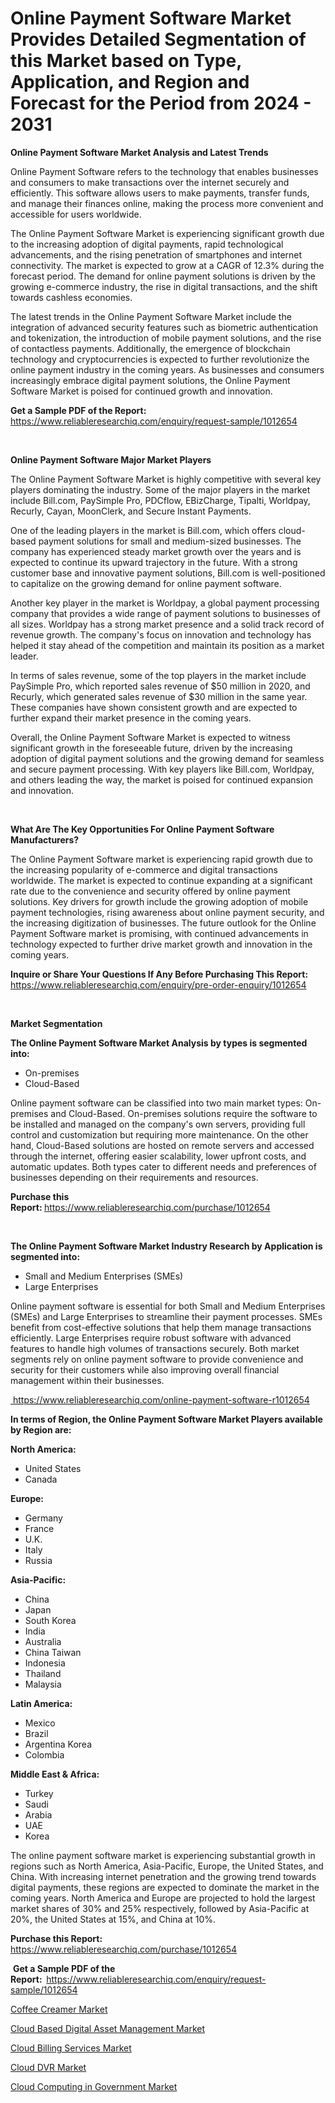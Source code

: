 <p><h1>Online Payment Software Market Provides Detailed Segmentation of this Market based on Type, Application, and Region and Forecast for the Period from 2024 - 2031</h1></p><p><strong>Online Payment Software Market Analysis and Latest Trends</strong></p>
<p><p>Online Payment Software refers to the technology that enables businesses and consumers to make transactions over the internet securely and efficiently. This software allows users to make payments, transfer funds, and manage their finances online, making the process more convenient and accessible for users worldwide.</p><p>The Online Payment Software Market is experiencing significant growth due to the increasing adoption of digital payments, rapid technological advancements, and the rising penetration of smartphones and internet connectivity. The market is expected to grow at a CAGR of 12.3% during the forecast period. The demand for online payment solutions is driven by the growing e-commerce industry, the rise in digital transactions, and the shift towards cashless economies.</p><p>The latest trends in the Online Payment Software Market include the integration of advanced security features such as biometric authentication and tokenization, the introduction of mobile payment solutions, and the rise of contactless payments. Additionally, the emergence of blockchain technology and cryptocurrencies is expected to further revolutionize the online payment industry in the coming years. As businesses and consumers increasingly embrace digital payment solutions, the Online Payment Software Market is poised for continued growth and innovation.</p></p>
<p><strong>Get a Sample PDF of the Report:&nbsp;</strong> <a href="https://www.reliableresearchiq.com/enquiry/request-sample/1012654">https://www.reliableresearchiq.com/enquiry/request-sample/1012654</a></p>
<p>&nbsp;</p>
<p><strong>Online Payment Software Major Market Players</strong></p>
<p><p>The Online Payment Software Market is highly competitive with several key players dominating the industry. Some of the major players in the market include Bill.com, PaySimple Pro, PDCflow, EBizCharge, Tipalti, Worldpay, Recurly, Cayan, MoonClerk, and Secure Instant Payments.</p><p>One of the leading players in the market is Bill.com, which offers cloud-based payment solutions for small and medium-sized businesses. The company has experienced steady market growth over the years and is expected to continue its upward trajectory in the future. With a strong customer base and innovative payment solutions, Bill.com is well-positioned to capitalize on the growing demand for online payment software.</p><p>Another key player in the market is Worldpay, a global payment processing company that provides a wide range of payment solutions to businesses of all sizes. Worldpay has a strong market presence and a solid track record of revenue growth. The company's focus on innovation and technology has helped it stay ahead of the competition and maintain its position as a market leader.</p><p>In terms of sales revenue, some of the top players in the market include PaySimple Pro, which reported sales revenue of $50 million in 2020, and Recurly, which generated sales revenue of $30 million in the same year. These companies have shown consistent growth and are expected to further expand their market presence in the coming years.</p><p>Overall, the Online Payment Software Market is expected to witness significant growth in the foreseeable future, driven by the increasing adoption of digital payment solutions and the growing demand for seamless and secure payment processing. With key players like Bill.com, Worldpay, and others leading the way, the market is poised for continued expansion and innovation.</p></p>
<p>&nbsp;</p>
<p><strong>What Are The Key Opportunities For Online Payment Software Manufacturers?</strong></p>
<p><p>The Online Payment Software market is experiencing rapid growth due to the increasing popularity of e-commerce and digital transactions worldwide. The market is expected to continue expanding at a significant rate due to the convenience and security offered by online payment solutions. Key drivers for growth include the growing adoption of mobile payment technologies, rising awareness about online payment security, and the increasing digitization of businesses. The future outlook for the Online Payment Software market is promising, with continued advancements in technology expected to further drive market growth and innovation in the coming years.</p></p>
<p><strong>Inquire or Share Your Questions If Any Before Purchasing This Report:</strong> <a href="https://www.reliableresearchiq.com/enquiry/pre-order-enquiry/1012654">https://www.reliableresearchiq.com/enquiry/pre-order-enquiry/1012654</a></p>
<p>&nbsp;</p>
<p><strong>Market Segmentation</strong></p>
<p><strong>The Online Payment Software Market Analysis by types is segmented into:</strong></p>
<p><ul><li>On-premises</li><li>Cloud-Based</li></ul></p>
<p><p>Online payment software can be classified into two main market types: On-premises and Cloud-Based. On-premises solutions require the software to be installed and managed on the company's own servers, providing full control and customization but requiring more maintenance. On the other hand, Cloud-Based solutions are hosted on remote servers and accessed through the internet, offering easier scalability, lower upfront costs, and automatic updates. Both types cater to different needs and preferences of businesses depending on their requirements and resources.</p></p>
<p><strong>Purchase this Report:&nbsp;</strong><a href="https://www.reliableresearchiq.com/purchase/1012654">https://www.reliableresearchiq.com/purchase/1012654</a></p>
<p>&nbsp;</p>
<p><strong>The Online Payment Software Market Industry Research by Application is segmented into:</strong></p>
<p><ul><li>Small and Medium Enterprises (SMEs)</li><li>Large Enterprises</li></ul></p>
<p><p>Online payment software is essential for both Small and Medium Enterprises (SMEs) and Large Enterprises to streamline their payment processes. SMEs benefit from cost-effective solutions that help them manage transactions efficiently. Large Enterprises require robust software with advanced features to handle high volumes of transactions securely. Both market segments rely on online payment software to provide convenience and security for their customers while also improving overall financial management within their businesses.</p></p>
<p><a href="https://www.reliableresearchiq.com/online-payment-software-r1012654">&nbsp;https://www.reliableresearchiq.com/online-payment-software-r1012654</a></p>
<p><strong>In terms of Region, the Online Payment Software Market Players available by Region are:</strong></p>
<p>
    <p> <strong> North America: </strong>
        <ul>
            <li>United States</li>
            <li>Canada</li>
        </ul>
        </p> 
    <p> <strong> Europe: </strong>
        <ul>
            <li>Germany</li>
            <li>France</li>
            <li>U.K.</li>
            <li>Italy</li>
            <li>Russia</li>
        </ul>
        </p> 
    <p> <strong> Asia-Pacific: </strong>
        <ul>
            <li>China</li>
            <li>Japan</li>
            <li>South Korea</li>
            <li>India</li>
            <li>Australia</li>
            <li>China Taiwan</li>
            <li>Indonesia</li>
            <li>Thailand</li>
            <li>Malaysia</li>
        </ul>
        </p> 
    <p> <strong> Latin America: </strong>
        <ul>
            <li>Mexico</li>
            <li>Brazil</li>
            <li>Argentina Korea</li>
            <li>Colombia</li>
        </ul>
        </p> 
    <p> <strong> Middle East & Africa: </strong>
        <ul>
            <li>Turkey</li>
            <li>Saudi</li>
            <li>Arabia</li>
            <li>UAE</li>
            <li>Korea</li>
        </ul>
    </p>
    </p>
<p><p>The online payment software market is experiencing substantial growth in regions such as North America, Asia-Pacific, Europe, the United States, and China. With increasing internet penetration and the growing trend towards digital payments, these regions are expected to dominate the market in the coming years. North America and Europe are projected to hold the largest market shares of 30% and 25% respectively, followed by Asia-Pacific at 20%, the United States at 15%, and China at 10%.</p></p>
<p><strong>Purchase this Report: </strong><a href="https://www.reliableresearchiq.com/purchase/1012654">https://www.reliableresearchiq.com/purchase/1012654</a></p>
<p>&nbsp;<strong>Get a Sample PDF of the Report:&nbsp;&nbsp;</strong><a href="https://www.reliableresearchiq.com/enquiry/request-sample/1012654">https://www.reliableresearchiq.com/enquiry/request-sample/1012654</a></p>
<p><strong></strong></p>
<p><p><a href="https://medium.com/@rebecca.smith5467/an-in-depth-analysis-of-the-global-coffee-creamer-market-scope-and-its-rapid-growing-5-3-8e89dcbf3c09">Coffee Creamer Market</a></p><p><a href="https://github.com/nathandecarvalho/Market-Research-Report-List-4/blob/main/cloud-based-digital-asset-management-market.md">Cloud Based Digital Asset Management Market</a></p><p><a href="https://github.com/JosephWillisbXXgf/Market-Research-Report-List-1/blob/main/cloud-billing-services-market.md">Cloud Billing Services Market</a></p><p><a href="https://github.com/julyju69/Market-Research-Report-List-4/blob/main/cloud-dvr-market.md">Cloud DVR Market</a></p><p><a href="https://github.com/jakobeblake56/Market-Research-Report-List-1/blob/main/cloud-computing-in-government-market.md">Cloud Computing in Government Market</a></p></p>